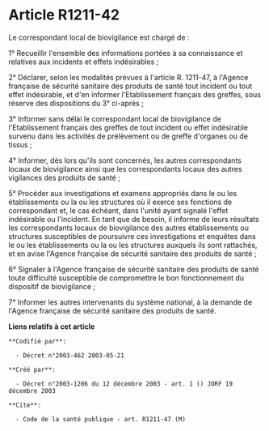 # Article R1211-42

Le correspondant local de biovigilance est chargé de :

1° Recueillir l'ensemble des informations portées à sa connaissance et relatives aux incidents et effets indésirables ;

2° Déclarer, selon les modalités prévues à l'article R. 1211-47, à l'Agence française de sécurité sanitaire des produits de
santé tout incident ou tout effet indésirable, et d'en informer l'Etablissement français des greffes, sous réserve des
dispositions du 3° ci-après ;

3° Informer sans délai le correspondant local de biovigilance de l'Etablissement français des greffes de tout incident ou
effet indésirable survenu dans les activités de prélèvement ou de greffe d'organes ou de tissus ;

4° Informer, dès lors qu'ils sont concernés, les autres correspondants locaux de biovigilance ainsi que les correspondants
locaux des autres vigilances des produits de santé ;

5° Procéder aux investigations et examens appropriés dans le ou les établissements ou la ou les structures où il exerce ses
fonctions de correspondant et, le cas échéant, dans l'unité ayant signalé l'effet indésirable ou l'incident. En tant que de
besoin, il informe de leurs résultats les correspondants locaux de biovigilance des autres établissements ou structures
susceptibles de poursuivre ces investigations et enquêtes dans le ou les établissements ou la ou les structures auxquels ils
sont rattachés, et en avise l'Agence française de sécurité sanitaire des produits de santé ;

6° Signaler à l'Agence française de sécurité sanitaire des produits de santé toute difficulté susceptible de compromettre le
bon fonctionnement du dispositif de biovigilance ;

7° Informer les autres intervenants du système national, à la demande de l'Agence française de sécurité sanitaire des
produits de santé.

**Liens relatifs à cet article**

	**Codifié par**:

	  - Décret n°2003-462 2003-05-21

	**Créé par**:

	  - Décret n°2003-1206 du 12 décembre 2003 - art. 1 () JORF 19 décembre 2003

	**Cite**:

	  - Code de la santé publique - art. R1211-47 (M)
